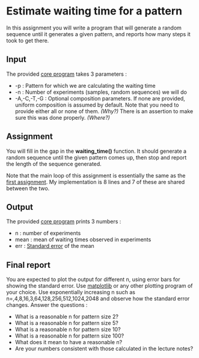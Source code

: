 # Estimate waiting time for a pattern

In this assignment you will write a program that will generate a random sequence until it generates a given pattern, and reports how many steps it took to get there.

## Input

The provided [core program](waitingTime.py) takes 3 parameters :

  * -p : Pattern for which we are calculating the waiting time
  * -n : Number of experiments (samples, random sequences) we will do
  * -A,-C,-T,-G : Optional composition parameters. If none are provided, uniform composition is assumed by default. Note that you need to provide either all or none of them. *(Why?)* There is an assertion to make sure this was done properly. *(Where?)*


## Assignment

You will fill in the gap in the **waiting_time()** function.
It should generate a random sequence until the given pattern comes up, then stop and report the length of the sequence generated.

Note that the main loop of this assignment is essentially the same as the [first assignment](../randomSeq).
My implementation is 8 lines and 7 of these are shared between the two.

## Output

The provided [core program](waitingTime.py) prints 3 numbers :

  * n : number of experiments
  * mean : mean of waiting times observed in experiments
  * err : [Standard error](https://en.wikipedia.org/wiki/Standard_error) of the mean

## Final report

You are expected to plot the output for different n, using error bars for showing the standard error.
Use [matplotlib](http://matplotlib.org/) or any other plotting program of your choice.
Use exponentially increasing n such as n=,4,8,16,3,64,128,256,512,1024,2048 and observe how the standard error changes.
Answer the questions :

  * What is a reasonable n for pattern size 2?
  * What is a reasonable n for pattern size 5?
  * What is a reasonable n for pattern size 10?
  * What is a reasonable n for pattern size 100?
  * What does it mean to have a reasonable n?
  * Are your numbers consistent with those calculated in the lecture notes?

